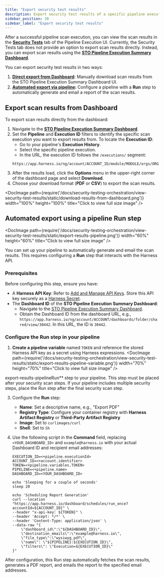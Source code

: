 ```yaml
---
title: "Export security test results" 
description: Export security test results of a specific pipeline execution.
sidebar_position: 30
sidebar_label: "Export security test results"
---
```


After a successful pipeline scan execution, you can view the scan results in the **[Security Tests](/docs/security-testing-orchestration/view-security-test-results/view-scan-results)** tab of the Pipeline Execution UI. Currently, the Security Tests tab does not provide an option to export scan results directly. Instead, you can export scan results using the [**STO Pipeline Execution Summary Dashboard**](/docs/security-testing-orchestration/dashboards/sto-pipeline-execution-summary).

You can export security test results in two ways:

1. **[Direct export from Dashboard](#export-scan-results-from-dashboard):** Manually download scan results from the STO Pipeline Execution Summary Dashboard UI.
2. **[Automated export via pipeline](#automated-export-using-a-pipeline-run-step):** Configure a pipeline with a **Run** step to automatically generate and email a report of the scan results.


## Export scan results from Dashboard

To export scan results directly from the dashboard:

1. Navigate to the [**STO Pipeline Execution Summary Dashboard**](/docs/security-testing-orchestration/dashboards/sto-dashboards-overview#view-sto-dashboards).
2. Set the **Pipeline** and **Execution ID** filters to identify the specific scan execution you want to export results from.
   To locate the **Execution ID**:
   - Go to your pipeline's **Execution History**.
   - Select the specific pipeline execution.
   - In the URL, the execution ID follows the `/executions/` segment:
   ```
   https://app.harness.io/ng/account/ACCOUNT_ID/module/MODULE/orgs/ORG/projects/PROJECT/pipelines/PIPELINE/executions/EXECUTION_ID/pipeline
   ```
3. After the results load, click the **Options** menu in the upper-right corner of the dashboard page and select **Download**.
4. Choose your download format (**PDF** or **CSV**) to export the scan results.

<DocImage path={require('/docs/security-testing-orchestration/view-security-test-results/static/download-results-from-dashboard.png')} width="100%" height="100%" title="Click to view full size image" />


## Automated export using a pipeline Run step

<DocImage path={require('/docs/security-testing-orchestration/view-security-test-results/static/export-results-pipeline.png')} width="60%" height="60%" title="Click to view full size image" />

You can set up your pipeline to automatically generate and email the scan results. This requires configuring a **Run** step that interacts with the Harness API.

### Prerequisites

Before configuring this step, ensure you have:

- A **Harness API Key**: Refer to [Add and Manage API Keys](/docs/platform/automation/api/add-and-manage-api-keys). Store this API key securely as a [Harness Secret](/docs/platform/secrets/secrets-management/harness-secret-manager-overview/).
- The **Dashboard ID** of the **STO Pipeline Execution Summary Dashboard**:
  - Navigate to the [STO Pipeline Execution Summary Dashboard](/docs/security-testing-orchestration/dashboards/sto-dashboards-overview#view-sto-dashboards).
  - Obtain the Dashboard ID from the dashboard URL, e.g., `https://app.harness.io/ng/account/ACCOUNT/dashboards/folder/shared/view/30442`. In this URL, the ID is `30442`.

### Configure the Run step in your pipeline

1. **Create a pipeline variable** named `TOKEN` and reference the stored Harness API key as a secret using Harness expressions.
   <DocImage path={require('/docs/security-testing-orchestration/view-security-test-results/static/export-results-pipeline-variable.png')} width="70%" height="70%" title="Click to view full size image" />
   
export-results-pipelineRun** step to your pipeline. This step must be placed after your security scan steps. If your pipeline includes multiple security steps, place the Run step after the final security scan step.

3. Configure the **Run** step:

   - **Name**: Set a descriptive name, e.g., "Export PDF"
   - **Registry Type**: Configure your container registry with **Harness Artifact Registry** or **Third-Party Artifact Registry**
   - **Image**: Set to `curlimages/curl`
   - **Shell**: Set to `Sh`

4. Use the following script in the **Command** field, replacing `<YOUR_DASHBOARD_ID>` and `example@harness.io` with your actual Dashboard ID and recipient email addresses:

   ```shell
   EXECUTION_ID=<+pipeline.executionId>
   ACCOUNT_ID=<+account.identifier>
   TOKEN=<+pipeline.variables.TOKEN>
   PIPELINE=<+pipeline.name>
   DASHBOARD_ID=<YOUR_DASHBOARD_ID>

   echo 'Sleeping for a couple of seconds'
   sleep 20

   echo 'Scheduling Report Generation'
   curl --location "https://app.harness.io/dashboard/schedules/run_once?accountId=${ACCOUNT_ID}" \
   --header "x-api-key: ${TOKEN}" \
   --header 'Accept: */*' \
   --header 'Content-Type: application/json' \
   --data-raw "{
       \"dashboard_id\":\"${DASHBOARD_ID}\",
       \"destination_emails\":\"example@harness.io\",
       \"file_type\":\"wysiwyg_pdf\",
       \"name\": \"${PIPELINE}:${EXECUTION_ID}\",
       \"filters\": \"Execution=${EXECUTION_ID}\"
   }"
   ```

After configuration, this Run step automatically fetches the scan results, generates a PDF report, and emails the report to the specified email addresses.

